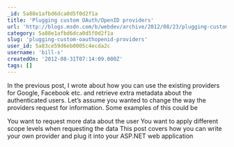 ```yaml
---
_id: 5a88e1afbd6dca0d5f0d2f1a
title: 'Plugging custom OAuth/OpenID providers'
url: 'http://blogs.msdn.com/b/webdev/archive/2012/08/23/plugging-custom-oauth-openid-providers.aspx'
category: 5a88e1afbd6dca0d5f0d2f1a
slug: 'plugging-custom-oauthopenid-providers'
user_id: 5a83ce59d6eb0005c4ecda2c
username: 'bill-s'
createdOn: '2012-08-31T07:14:09.000Z'
tags: []
---
```


In the previous post, I wrote about how you can use the existing providers for Google, Facebook etc. and retrieve extra metadata about the authenticated users. Let’s assume you wanted to change the way the providers request for information. Some examples of this could be

You want to request more data about the user
You want to apply different scope levels when requesting the data
This post covers how you can write your own provider and plug it into your ASP.NET web application
